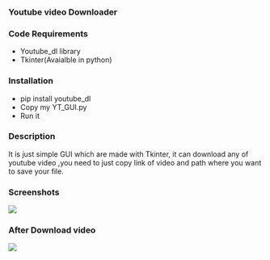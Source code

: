 ### Youtube video Downloader

### Code Requirements
- Youtube_dl library 
- Tkinter(Avaialble in python)

### Installation
- pip install youtube_dl 
- Copy my YT_GUI.py
- Run it

### Description
It is just simple GUI which are made with Tkinter, it can download any of youtube video ,you need to just copy link of video and path where you want to save your file.

### Screenshots

<img src="https://github.com/Spidy20/Youtube_video_downloader/blob/master/Screenshot%20(21).png">


### After Download video


<img src="https://github.com/Spidy20/Youtube_video_downloader/blob/master/Screenshot%20(22).png">
